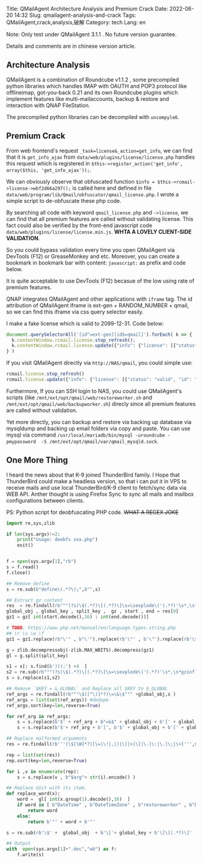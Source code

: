 Title: QMailAgent Architecture Analysis and Premium Crack
Date: 2022-06-20 14:32
Slug: qmailagent-analysis-and-crack
Tags: QMailAgent,crack,analysis,破解
Category: tech
Lang: en

Note: Only test under QMailAgent 3.1.1 . No future version guarantee.

Details and comments are in chinese version article.

## Architecture Analysis

QMailAgent is a combination of Roundcube v1.1.2 , some precompiled python libraries which handles IMAP with OAUTH and POP3 protocol like offlineimap, got-you-back 0.21 and its own Roundcube plugins which implement features like multi-mailaccounts, backup & restore and interaction with QNAP FileStation.

The precompiled python libraries can be decompiled with `uncompyle6`.

## Premium Crack

From web frontend's request `_task=license&_action=get_info`, we can find that it is `get_info_ajax` from `data/web/plugins/license/license.php` handles this request which is registered in `$this->register_action('get_info', array($this, 'get_info_ajax'));`.

We can obviously observe that obfuscated function `$info = $this->rcmail->license->wbf2d66a297();` is called here and defined in file `data/web/program/lib/Qmail/obfuscator/qmail_license.php`. I wrote a simple script to de-obfuscate these  php code.

By searching all code with keyword `qmail_license.php` and `->license`, we can find that all premium features are called without validating license. This fact could also be verified by the front-end javascript code `data/web/plugins/license/license.min.js`. **WHTA A LOVELY CLIENT-SIDE VALIDATION**.

So you could bypass validation every time you open QMailAgent via DevTools (F12) or GreaseMonkey and etc. Moreover, you can create a bookmark in bookmark bar with content: `javascript:` as prefix and code below.

It is quite acceptable to use DevTools (F12) becasue of the low using rate of premium features.

QNAP integrates QMailAgent and other applications with `iframe` tag.  The id attribution of QMailAgent iframe is ext-gen + RANDOM\_NUMBER + qmail, so we can find this iframe via css query selector easily.

I make a fake license which is valid to 2099-12-31. Code below:

```javascript
document.querySelectorAll('[id^=ext-gen][id$=qmail]').forEach( k => {
  k.contentWindow.rcmail.license.stop_refresh();
  k.contentWindow.rcmail.license.update({"info": {"license": [{"status": "valid", "id": "Default", "name": "Default", "info": {"valid_from": "", "valid_until": "", "apply_date": "", "enable_func": {"add_account": {"limit": -1 } }, "expired_soon": false } }, {"status": "valid", "id": "Test", "name": "Test", "info": {"valid_from": "2020-01-01", "valid_until": "2099-12-31", "apply_date": "2020-01-01", "enable_func": {"add_account":{"limit": -1 }, "backup" :{}, "restore":{}, "merge":{}, }, "expired_soon": false } } ], "merge_func": {"add_account": {"limit": -1, "valid_from": "", "valid_until": "", "apply_date": "", "expired_soon": false }, "backup" :{}, "restore":{}, "merge":{}, } }, "is_premium": true, "unlimit": -1 })
} )
```

If you visit QMailAgent directly via `http://NAS/qmail`, you could simple use:

```javascript
rcmail.license.stop_refresh()
rcmail.license.update({"info": {"license": [{"status": "valid", "id": "Default", "name": "Default", "info": {"valid_from": "", "valid_until": "", "apply_date": "", "enable_func": {"add_account": {"limit": -1 } }, "expired_soon": false } }, {"status": "valid", "id": "Test", "name": "Test", "info": {"valid_from": "2020-01-01", "valid_until": "2099-12-31", "apply_date": "2020-01-01", "enable_func": {"add_account":{"limit": -1 }, "backup" :{}, "restore":{}, "merge":{}, }, "expired_soon": false } } ], "merge_func": {"add_account": {"limit": -1, "valid_from": "", "valid_until": "", "apply_date": "", "expired_soon": false }, "backup" :{}, "restore":{}, "merge":{}, } }, "is_premium": true, "unlimit": -1 })
```

Furthermore, If you can SSH login to NAS, you could use QMailAgent's scripts (like `/mnt/ext/opt/qmail/web/restoreworker.sh` and `/mnt/ext/opt/qmail/web/backupworker.sh`) direcly since all premium features are called without validation.

Yet more directly, you can backup and restore via backing up database via mysqldump and backing up email folders via copy and paste. You can use mysql via command `/usr/local/mariadb/bin/mysql -uroundcube -pmypassword  -S /mnt/ext/opt/qmail/var/qmail_mysqld.sock`.


## One More Thing

I heard the news about that K-9 joined ThunderBird family. I Hope that ThunderBird could make a headless version, so that i can put it in VPS to receive mails and use local ThunderBird/K-9 client to fetch/sync data via WEB API.
Anther thought is using Firefox Sync to sync all mails and mailbox configurations between clients.


PS: Python script for deobfuscating PHP code. <del>WHAT A REGEX JOKE</del>
```python
import re,sys,zlib

if len(sys.argv)!=2:
    print("Usage: deobfs xxx.php")
    exit()


f = open(sys.argv[1],"rb")
s = f.read()
f.close()

## Remove define
s = re.sub(b"define\(.*?\);",b"",s) 

## Extract gz content
res  = re.findall(rb"""(?s)\$(.*?)\[(.*?)\]\s=\sexplode\('(.*?)'\s*,\s*gzinflate\(substr\('(.*?)'\s*,(.*?)\s*,(.*?)\s*\)\)\);""" , s[: s.find(b')));') +4  ] ) 
global_obj , global_key , split_key ,  gz , start , end = res[0]
gz1 = gz[ int(start.decode(),16) : int(end.decode())]

# TODO: https://www.php.net/manual/en/language.types.string.php
## \r \v \e \f
gz1 = gz1.replace(rb"\'" , b"\'").replace(rb'\"' , b'\"').replace(rb'\$' , b'\$').replace(rb'\n' , b'\n').replace(rb'\t' , b'\t').replace(rb'\\' , b'\\') # beacuse php escape it

g = zlib.decompressobj(-zlib.MAX_WBITS).decompress(gz1)
gl = g.split(split_key)

s1 = s[: s.find(b')));') +4  ]
s2 = re.sub(rb"""(?s)\$(.*?)\[(.*?)\]\s=\sexplode\('(.*?)'\s*,\s*gzinflate\(substr\('(.*?)'\s*,(.*?)\s*,(.*?)\s*\)\)\);""" , b"", s1 ) 
s = s.replace(s1,s2)

## Remove `$KEY = &_GLOBAL` and Replace all $KEY to $_GLOBAL
ref_args = re.findall(rb"""\$([^\)]*?)\=\&\$""" +global_obj,s )
ref_args = list(set(ref_args)) #dedupe
ref_args.sort(key=len,reverse=True)

for ref_arg in ref_args:
    s = s.replace(b'$' + ref_arg + b"=&$" + global_obj + b'[' + global_key + b'];', b"")
    s = s.replace(b'$'+ ref_arg + b'[', b'$' + global_obj + b'[' + global_key + b'][' )

## Replace malformed arguments
res = re.findall(rb'''(\$[\W]*?)[\=|\!|,|)|\[|>|\]|\-|\:|\.|\;|\<]''',s)

rep = list(set(res))
rep.sort(key=len,reverse=True)

for i ,v in enumerate(rep):
    s = s.replace(v , b"$arg"+ str(i).encode() )

## Replace dict with its item.
def replace_word(x):
    word =  gl[ int(x.group(1).decode(),16)  ]
    if word in [ b"DateTime" , b"DateTimeZone" , b"restoreworker" , b"backupworker"]:
        return word
    else:
        return b'"' + word + b'"'

s = re.sub(rb'\$' +  global_obj  + b'\['+ global_key + b'\]\[(.*?)\]' , replace_word , s )

## Output
with  open(sys.argv[1]+".dec","wb") as f:
    f.write(s)
```
